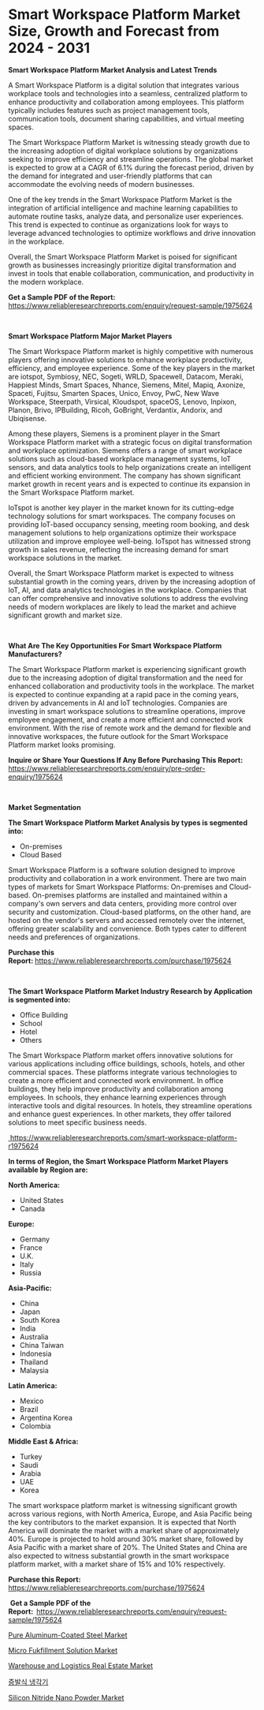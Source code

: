<p><h1>Smart Workspace Platform Market Size, Growth and Forecast from 2024 - 2031</h1></p><p><strong>Smart Workspace Platform Market Analysis and Latest Trends</strong></p>
<p><p>A Smart Workspace Platform is a digital solution that integrates various workplace tools and technologies into a seamless, centralized platform to enhance productivity and collaboration among employees. This platform typically includes features such as project management tools, communication tools, document sharing capabilities, and virtual meeting spaces.</p><p>The Smart Workspace Platform Market is witnessing steady growth due to the increasing adoption of digital workplace solutions by organizations seeking to improve efficiency and streamline operations. The global market is expected to grow at a CAGR of 6.1% during the forecast period, driven by the demand for integrated and user-friendly platforms that can accommodate the evolving needs of modern businesses.</p><p>One of the key trends in the Smart Workspace Platform Market is the integration of artificial intelligence and machine learning capabilities to automate routine tasks, analyze data, and personalize user experiences. This trend is expected to continue as organizations look for ways to leverage advanced technologies to optimize workflows and drive innovation in the workplace.</p><p>Overall, the Smart Workspace Platform Market is poised for significant growth as businesses increasingly prioritize digital transformation and invest in tools that enable collaboration, communication, and productivity in the modern workplace.</p></p>
<p><strong>Get a Sample PDF of the Report:&nbsp;</strong> <a href="https://www.reliableresearchreports.com/enquiry/request-sample/1975624">https://www.reliableresearchreports.com/enquiry/request-sample/1975624</a></p>
<p>&nbsp;</p>
<p><strong>Smart Workspace Platform Major Market Players</strong></p>
<p><p>The Smart Workspace Platform market is highly competitive with numerous players offering innovative solutions to enhance workplace productivity, efficiency, and employee experience. Some of the key players in the market are iotspot, Symbiosy, NEC, Sogeti, WRLD, Spacewell, Datacom, Meraki, Happiest Minds, Smart Spaces, Nhance, Siemens, Mitel, Mapiq, Axonize, Spaceti, Fujitsu, Smarten Spaces, Unico, Envoy, PwC, New Wave Workspace, Steerpath, Virsical, Kloudspot, spaceOS, Lenovo, Inpixon, Planon, Brivo, IPBuilding, Ricoh, GoBright, Verdantix, Andorix, and Ubiqisense.</p><p>Among these players, Siemens is a prominent player in the Smart Workspace Platform market with a strategic focus on digital transformation and workplace optimization. Siemens offers a range of smart workplace solutions such as cloud-based workplace management systems, IoT sensors, and data analytics tools to help organizations create an intelligent and efficient working environment. The company has shown significant market growth in recent years and is expected to continue its expansion in the Smart Workspace Platform market.</p><p>IoTspot is another key player in the market known for its cutting-edge technology solutions for smart workspaces. The company focuses on providing IoT-based occupancy sensing, meeting room booking, and desk management solutions to help organizations optimize their workspace utilization and improve employee well-being. IoTspot has witnessed strong growth in sales revenue, reflecting the increasing demand for smart workspace solutions in the market.</p><p>Overall, the Smart Workspace Platform market is expected to witness substantial growth in the coming years, driven by the increasing adoption of IoT, AI, and data analytics technologies in the workplace. Companies that can offer comprehensive and innovative solutions to address the evolving needs of modern workplaces are likely to lead the market and achieve significant growth and market size.</p></p>
<p>&nbsp;</p>
<p><strong>What Are The Key Opportunities For Smart Workspace Platform Manufacturers?</strong></p>
<p><p>The Smart Workspace Platform market is experiencing significant growth due to the increasing adoption of digital transformation and the need for enhanced collaboration and productivity tools in the workplace. The market is expected to continue expanding at a rapid pace in the coming years, driven by advancements in AI and IoT technologies. Companies are investing in smart workspace solutions to streamline operations, improve employee engagement, and create a more efficient and connected work environment. With the rise of remote work and the demand for flexible and innovative workspaces, the future outlook for the Smart Workspace Platform market looks promising.</p></p>
<p><strong>Inquire or Share Your Questions If Any Before Purchasing This Report:</strong> <a href="https://www.reliableresearchreports.com/enquiry/pre-order-enquiry/1975624">https://www.reliableresearchreports.com/enquiry/pre-order-enquiry/1975624</a></p>
<p>&nbsp;</p>
<p><strong>Market Segmentation</strong></p>
<p><strong>The Smart Workspace Platform Market Analysis by types is segmented into:</strong></p>
<p><ul><li>On-premises</li><li>Cloud Based</li></ul></p>
<p><p>Smart Workspace Platform is a software solution designed to improve productivity and collaboration in a work environment. There are two main types of markets for Smart Workspace Platforms: On-premises and Cloud-based. On-premises platforms are installed and maintained within a company's own servers and data centers, providing more control over security and customization. Cloud-based platforms, on the other hand, are hosted on the vendor's servers and accessed remotely over the internet, offering greater scalability and convenience. Both types cater to different needs and preferences of organizations.</p></p>
<p><strong>Purchase this Report:&nbsp;</strong><a href="https://www.reliableresearchreports.com/purchase/1975624">https://www.reliableresearchreports.com/purchase/1975624</a></p>
<p>&nbsp;</p>
<p><strong>The Smart Workspace Platform Market Industry Research by Application is segmented into:</strong></p>
<p><ul><li>Office Building</li><li>School</li><li>Hotel</li><li>Others</li></ul></p>
<p><p>The Smart Workspace Platform market offers innovative solutions for various applications including office buildings, schools, hotels, and other commercial spaces. These platforms integrate various technologies to create a more efficient and connected work environment. In office buildings, they help improve productivity and collaboration among employees. In schools, they enhance learning experiences through interactive tools and digital resources. In hotels, they streamline operations and enhance guest experiences. In other markets, they offer tailored solutions to meet specific business needs.</p></p>
<p><a href="https://www.reliableresearchreports.com/smart-workspace-platform-r1975624">&nbsp;https://www.reliableresearchreports.com/smart-workspace-platform-r1975624</a></p>
<p><strong>In terms of Region, the Smart Workspace Platform Market Players available by Region are:</strong></p>
<p>
    <p> <strong> North America: </strong>
        <ul>
            <li>United States</li>
            <li>Canada</li>
        </ul>
        </p> 
    <p> <strong> Europe: </strong>
        <ul>
            <li>Germany</li>
            <li>France</li>
            <li>U.K.</li>
            <li>Italy</li>
            <li>Russia</li>
        </ul>
        </p> 
    <p> <strong> Asia-Pacific: </strong>
        <ul>
            <li>China</li>
            <li>Japan</li>
            <li>South Korea</li>
            <li>India</li>
            <li>Australia</li>
            <li>China Taiwan</li>
            <li>Indonesia</li>
            <li>Thailand</li>
            <li>Malaysia</li>
        </ul>
        </p> 
    <p> <strong> Latin America: </strong>
        <ul>
            <li>Mexico</li>
            <li>Brazil</li>
            <li>Argentina Korea</li>
            <li>Colombia</li>
        </ul>
        </p> 
    <p> <strong> Middle East & Africa: </strong>
        <ul>
            <li>Turkey</li>
            <li>Saudi</li>
            <li>Arabia</li>
            <li>UAE</li>
            <li>Korea</li>
        </ul>
    </p>
    </p>
<p><p>The smart workspace platform market is witnessing significant growth across various regions, with North America, Europe, and Asia Pacific being the key contributors to the market expansion. It is expected that North America will dominate the market with a market share of approximately 40%. Europe is projected to hold around 30% market share, followed by Asia Pacific with a market share of 20%. The United States and China are also expected to witness substantial growth in the smart workspace platform market, with a market share of 15% and 10% respectively.</p></p>
<p><strong>Purchase this Report: </strong><a href="https://www.reliableresearchreports.com/purchase/1975624">https://www.reliableresearchreports.com/purchase/1975624</a></p>
<p>&nbsp;<strong>Get a Sample PDF of the Report:&nbsp;&nbsp;</strong><a href="https://www.reliableresearchreports.com/enquiry/request-sample/1975624">https://www.reliableresearchreports.com/enquiry/request-sample/1975624</a></p>
<p><strong></strong></p>
<p><p><a href="https://www.linkedin.com/pulse/decoding-pure-aluminum-coated-steel-market-deep-dive-latest-eeer-deer-axbic">Pure Aluminum-Coated Steel Market</a></p><p><a href="https://github.com/pjcfca/Market-Research-Report-List-2/blob/main/micro-fukfillment-solution-market.md">Micro Fukfillment Solution Market</a></p><p><a href="https://github.com/wusalecollins540tpqoz/Market-Research-Report-List-2/blob/main/warehouse-and-logistics-real-estate-market.md">Warehouse and Logistics Real Estate Market</a></p><p><a href="https://github.com/royErdmtyan906778/Market-Research-Report-List-1/blob/main/678923261927.md">증발식 냉각기</a></p><p><a href="https://www.linkedin.com/pulse/silicon-nitride-nano-powder-market-size-examines-its-scope-svvcc">Silicon Nitride Nano Powder Market</a></p></p>